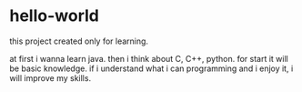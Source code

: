 # hello-world

this project created only for learning.

at first i wanna learn java. then i think about C, C++, python. for start it will be basic knowledge. 
if i understand what i can programming and i enjoy it, i will improve my skills.


